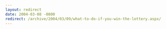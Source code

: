```yaml
---
layout: redirect
date: 2004-03-08 -0800
redirect: /archive/2004/03/09/what-to-do-if-you-win-the-lottery.aspx/
---
```

